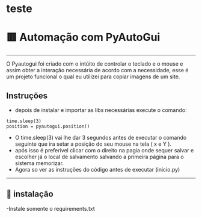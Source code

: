 # teste

# 🟥 Automação com PyAutoGui
---

O Pyautogui foi criado com o intúito de controlar o teclado e o mouse e assim obter a interação necessária de acordo com a necessidade, esse é um projeto funcional o qual eu utilizei para copiar imagens de um site.

## Instruções

- depois de instalar e importar as libs necessárias execute o comando:
```
time.sleep(3)
position = pyautogui.position()
```
- O time.sleep(3) vai lhe dar 3 segundos antes de executar o comando seguinte que ira setar a posição do seu mouse na tela ( x e Y ).
- após isso é preferivel clicar com o direito na pagia onde sequer salvar e escolher já o local de salvamento salvando a primeira página para o sistema memorizar.
- Agora so ver as instruções do código antes de executar (inicio.py)
___
## 🔧 instalação

 -Instale somente o requirements.txt
